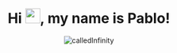 

<h1 align="center">Hi <img src="https://raw.githubusercontent.com/MartinHeinz/MartinHeinz/master/wave.gif" width="30px" height="30px" />, my name is Pablo!</h1>

<p align="center"> <img src="https://activity-graph.herokuapp.com/graph?username=calledInfinity&theme=react-dark" alt="calledInfinity" /> </p>


